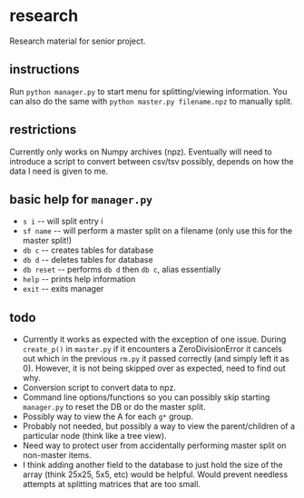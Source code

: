# research
Research material for senior project.

## instructions

Run `python manager.py` to start menu for splitting/viewing information. You can also do the same with `python master.py filename.npz` to manually split.

## restrictions

Currently only works on Numpy archives (npz). Eventually will need to introduce a script to convert between csv/tsv possibly, depends on how the data I need is given to me.

## basic help for `manager.py`

* `s i` -- will split entry i
* `sf name` -- will perform a master split on a filename (only use this for the master split!)
* `db c` -- creates tables for database
* `db d` -- deletes tables for database
* `db reset` -- performs `db d` then `db c`, alias essentially
* `help` -- prints help information
* `exit` -- exits manager

## todo

* Currently it works as expected with the exception of one issue. During `create_p()` in `master.py` if it encounters a ZeroDivisionError it cancels out which in the previous `rm.py` it passed correctly (and simply left it as 0). However, it is not being skipped over as expected, need to find out why.
* Conversion script to convert data to npz.
* Command line options/functions so you can possibly skip starting `manager.py` to reset the DB or do the master split.
* Possibly way to view the A for each `g*` group.
* Probably not needed, but possibly a way to view the parent/children of a particular node (think like a tree view).
* Need way to protect user from accidentally performing master split on non-master items.
* I think adding another field to the database to just hold the size of the array (think 25x25, 5x5, etc) would be helpful. Would prevent needless attempts at splitting matrices that are too small.
